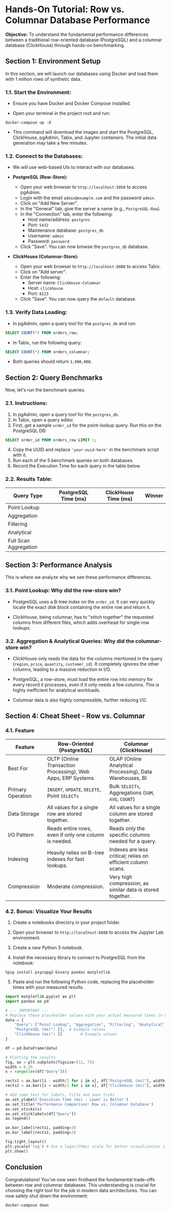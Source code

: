 # Hands-On Tutorial: Row vs. Columnar Database Performance
**Objective:** To understand the fundamental performance differences between a traditional row-oriented database (PostgreSQL) and a columnar database (ClickHouse) through hands-on benchmarking.

## Section 1: Environment Setup
In this section, we will launch our databases using Docker and load them with 1 million rows of synthetic data.

### 1.1. Start the Environment:

* Ensure you have Docker and Docker Compose installed.

* Open your terminal in the project root and run:

```
docker-compose up -d
```

* This command will download the images and start the PostgreSQL, ClickHouse, pgAdmin, Tabix, and Jupyter containers. The initial data generation may take a few minutes.

### 1.2. Connect to the Databases:

* We will use web-based UIs to interact with our databases.

* **PostgreSQL (Row-Store):**

  * Open your web browser to `http://localhost:5050` to access pgAdmin.
  * Login with the email `admin@example.com` and the password `admin`.
  * Click on "Add New Server".
  * In the "General" tab, give the server a name (e.g., `PostgreSQL-Row`).
  * In the "Connection" tab, enter the following:
    * Host name/address: `postgres`
    * Port: `5432`
    * Maintenance database: `postgres_db`
    * Username: `admin`
    * Password: `password`
  * Click "Save". You can now browse the `postgres_db` database.

* **ClickHouse (Columnar-Store):**

  * Open your web browser to `http://localhost:8080` to access Tabix.
  * Click on "Add server".
  * Enter the following:
    * Server name: `ClickHouse-Columnar`
    * Host: `clickhouse`
    * Port: `8123`
  * Click "Save". You can now query the `default` database.

### 1.3. Verify Data Loading:

* In pgAdmin, open a query tool for the `postgres_db` and run:

```sql
SELECT COUNT(*) FROM orders_row;
```

* In Tabix, run the following query:

```sql
SELECT COUNT(*) FROM orders_columnar;
```

* Both queries should return `1,000,000`.

## Section 2: Query Benchmarks
Now, let's run the benchmark queries.

### 2.1. Instructions:

1. In pgAdmin, open a query tool for the `postgres_db`.
2. In Tabix, open a query editor.
3. First, get a sample `order_id` for the point-lookup query. Run this on the PostgreSQL DB:

```sql
SELECT order_id FROM orders_row LIMIT 1;
```

4. Copy the UUID and replace `'your-uuid-here'` in the benchmark script with it.
5. Run each of the 5 benchmark queries on both databases.
6. Record the Execution Time for each query in the table below.

### 2.2. Results Table:

| Query Type | PostgreSQL Time (ms) | ClickHouse Time (ms) | Winner |
|------------|----------------------|-----------------|--------|
| Point Lookup | | | |
| Aggregation | | | |
| Filtering | | | |
| Analytical | | | |
| Full Scan Aggregation | | | |

## Section 3: Performance Analysis
This is where we analyze why we see these performance differences.

### 3.1. Point Lookup: Why did the row-store win?

* PostgreSQL uses a B-tree index on the `order_id`. It can very quickly locate the exact disk block containing the entire row and return it.

* ClickHouse, being columnar, has to "stitch together" the requested columns from different files, which adds overhead for single-row lookups.

### 3.2. Aggregation & Analytical Queries: Why did the columnar-store win?

* ClickHouse only reads the data for the columns mentioned in the query (`region`, `price`, `quantity`, `customer_id`). It completely ignores the other columns, leading to a massive reduction in I/O.

* PostgreSQL, a row-store, must load the entire row into memory for every record it processes, even if it only needs a few columns. This is highly inefficient for analytical workloads.

* Columnar data is also highly compressible, further reducing I/O.

## Section 4: Cheat Sheet - Row vs. Columnar

### 4.1. Feature

| Feature | Row-Oriented (PostgreSQL) | Columnar (ClickHouse) |
|---------|--------------------------|------------------|
| Best For | OLTP (Online Transaction Processing), Web Apps, ERP Systems | OLAP (Online Analytical Processing), Data Warehouses, BI |
| Primary Operation | `INSERT`, `UPDATE`, `DELETE`, Point `SELECTs` | Bulk `SELECTs`, Aggregations (`SUM`, `AVG`, `COUNT`) |
| Data Storage | All values for a single row are stored together. | All values for a single column are stored together. |
| I/O Pattern | Reads entire rows, even if only one column is needed. | Reads only the specific columns needed for a query. |
| Indexing | Heavily relies on B-tree indexes for fast lookups. | Indexes are less critical; relies on efficient column scans. |
| Compression | Moderate compression. | Very high compression, as similar data is stored together. |


### 4.2. Bonus: Visualize Your Results

1. Create a notebooks directory in your project folder.

2. Open your browser to `http://localhost:8888` to access the Jupyter Lab environment.

3. Create a new Python 3 notebook.

4. Install the necessary library to connect to PostgreSQL from the notebook:

```
%pip install psycopg2-binary pandas matplotlib
```

5. Paste and run the following Python code, replacing the placeholder times with your measured results.

``` python
import matplotlib.pyplot as plt
import pandas as pd

# --- IMPORTANT ---
# Replace these placeholder values with your actual measured times in milliseconds!
data = {
    "Query": ["Point Lookup", "Aggregation", "Filtering", "Analytical", "Full Scan"],
    "PostgreSQL (ms)": [],  # Example values
    "ClickHouse (ms)": []        # Example values
}

df = pd.DataFrame(data)

# Plotting the results
fig, ax = plt.subplots(figsize=(12, 7))
width = 0.35
x = range(len(df["Query"]))

rects1 = ax.bar([i - width/2 for i in x], df["PostgreSQL (ms)"], width, label="PostgreSQL (Row)", color='skyblue')
rects2 = ax.bar([i + width/2 for i in x], df["ClickHouse (ms)"], width, label="ClickHouse (Columnar)", color='lightcoral')

# Add some text for labels, title and axes ticks
ax.set_ylabel('Execution Time (ms) - Lower is Better')
ax.set_title('Performance Comparison: Row vs. Columnar Database')
ax.set_xticks(x)
ax.set_xticklabels(df["Query"])
ax.legend()

ax.bar_label(rects1, padding=3)
ax.bar_label(rects2, padding=3)

fig.tight_layout()
plt.yscale('log') # Use a logarithmic scale for better visualization if times vary widely
plt.show()
```

## Conclusion
Congratulations! You've now seen firsthand the fundamental trade-offs between row and columnar databases. This understanding is crucial for choosing the right tool for the job in modern data architectures. You can now safely shut down the environment:

```
docker-compose down
```